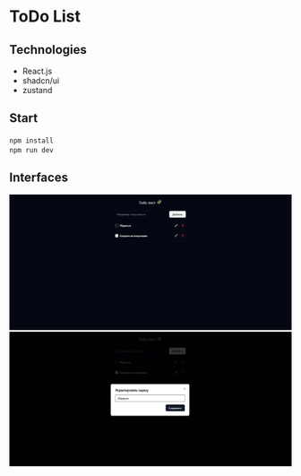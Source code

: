 # ToDo List

## Technologies
- React.js
- shadcn/ui 
- zustand

## Start
`npm install`  
`npm run dev`  

## Interfaces
![Alt text](images/img.png)
![Alt text](images/img_1.png)